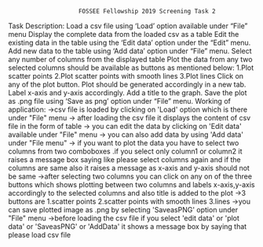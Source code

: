                         FOSSEE Fellowship 2019 Screening Task 2
Task Description:
        Load a csv file using ‘Load’ option available under “File” menu
        Display the complete data from the loaded csv as a table
        Edit the existing data in the table using the ‘Edit data’ option under the “Edit” menu.
        Add new data to the table using ‘Add data’ option under “File” menu.
        Select any number of columns from the displayed table
        Plot the data from any two selected columns should be available as buttons as mentioned below:
            1.Plot scatter points
            2.Plot scatter points with smooth lines
            3.Plot lines
        Click on any of the plot button. Plot should be generated accordingly in a new tab.
        Label x-axis and y-axis accordingly.
        Add a title to the graph.
        Save the plot as .png file using ‘Save as png’ option under “File” menu.
Working of application:
   ->csv file is loaded by clicking on 'Load' option which is there under "File" menu
   -> after loading the csv file it displays the content of csv file in the form of table
   -> you can edit the data by clicking on 'Edit data' available under "File" menu
   -> you can also add data by using 'Add data' under "File menu"
   -> if you want to plot the data you have to select two columns from two comboboxes
         .if you select only column1 or column2 it raises a message box saying like please select columns again and  if the columns are             same also  it raises a message as x-axis and y-axis should not be same
   ->after selecting two columns you can click on any on of the three buttons which shows plotting between two columns
     and labels x-axis,y-axis accordingly to the selected columns and also title is added to the plot
   ->3 buttons are
        1.scatter points
        2.scatter points with smooth lines
        3.lines
  ->you can save plotted image as .png by selecting 'SaveasPNG' option under "File" menu
  ->before loading the csv file if you select 'edit data' or 'plot data' or 'SaveasPNG' or 'AddData' it shows a message box by saying that      please load csv file

